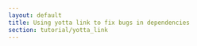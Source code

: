 ```yaml
---
layout: default
title: Using yotta link to fix bugs in dependencies
section: tutorial/yotta_link
---
```



